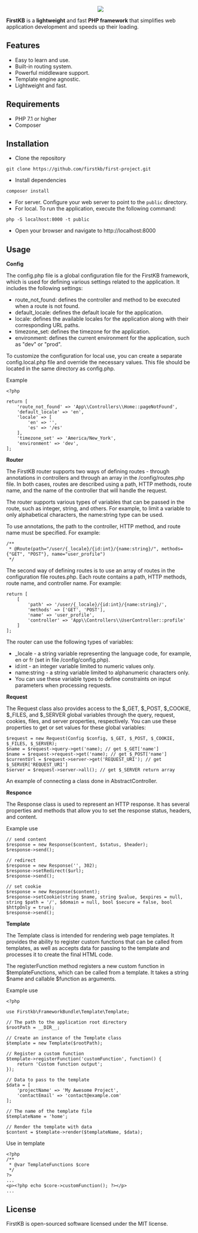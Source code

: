 <p align="center"><img src="https://firstkb.com/firstkb-github.jpg"></p>

**FirstKB** is a **lightweight** and fast **PHP framework** that simplifies web application development and speeds up their loading.

Features
--------

* Easy to learn and use.
* Built-in routing system.
* Powerful middleware support.
* Template engine agnostic.
* Lightweight and fast.

Requirements
------------

* PHP 7.1 or higher
* Composer

Installation
-----

* Clone the repository
```
git clone https://github.com/firstkb/first-project.git
```

* Install dependencies
```
composer install
```
* For server. Configure your web server to point to the `public` directory.
* For local. To run the application, execute the following command:
```
php -S localhost:8000 -t public
```
* Open your browser and navigate to http://localhost:8000

Usage
-----

**Config**

The config.php file is a global configuration file for the FirstKB framework, which is used for defining various settings related to the application. It includes the following settings:

* route_not_found: defines the controller and method to be executed when a route is not found.
* default_locale: defines the default locale for the application.
* locale: defines the available locales for the application along with their corresponding URL paths.
* timezone_set: defines the timezone for the application.
* environment: defines the current environment for the application, such as "dev" or "prod".

To customize the configuration for local use, you can create a separate config.local.php file and override the necessary values. This file should be located in the same directory as config.php.

Example
```
<?php

return [
    'route_not_found' => 'App\\Controllers\\Home::pageNotFound',
    'default_locale' => 'en',
    'locale' => [
        'en' => '',
        'es' => '/es'
    ],
    'timezone_set' => 'America/New_York',
    'environment' => 'dev',
];
```

**Router**

The FirstKB router supports two ways of defining routes - through annotations in controllers and through an array in the /config/routes.php file. In both cases, routes are described using a path, HTTP methods, route name, and the name of the controller that will handle the request.

The router supports various types of variables that can be passed in the route, such as integer, string, and others. For example, to limit a variable to only alphabetical characters, the name:string type can be used.

To use annotations, the path to the controller, HTTP method, and route name must be specified. For example:

```
/**
 * @Route(path="/user/{_locale}/{id:int}/{name:string}/", methods={"GET", "POST"}, name="user_profile")
 */
```

The second way of defining routes is to use an array of routes in the configuration file routes.php. Each route contains a path, HTTP methods, route name, and controller name. For example:

```
return [
    [
        'path' => '/user/{_locale}/{id:int}/{name:string}/',
        'methods' => ['GET', 'POST'],
        'name' => 'user_profile',
        'controller' => 'App\\Controllers\\UserController::profile'
    ]
];
```

The router can use the following types of variables:

* _locale - a string variable representing the language code, for example, en or fr (set in file /config/config.php).
* id:int - an integer variable limited to numeric values only.
* name:string - a string variable limited to alphanumeric characters only.
* You can use these variable types to define constraints on input parameters when processing requests.

**Request**

The Request class also provides access to the $_GET, $_POST, $_COOKIE, $_FILES, and $_SERVER global variables through the query, request, cookies, files, and server properties, respectively. You can use these properties to get or set values for these global variables:

```
$request = new Request(Config $config, $_GET, $_POST, $_COOKIE, $_FILES, $_SERVER);
$name = $request->query->get('name); // get $_GET['name']
$name = $request->request->get('name); // get $_POST['name']
$currentUrl = $request->server->get('REQUEST_URI'); // get $_SERVER['REQUEST_URI']
$server = $request->server->all(); // get $_SERVER return array
```

An example of connecting a class done in AbstractController.

**Responce**

The Response class is used to represent an HTTP response. It has several properties and methods that allow you to set the response status, headers, and content.

Example use
```
// send content
$response = new Response($content, $status, $header);
$response->send();

// redirect
$response = new Response('', 302);
$response->setRedirect($url);
$response->send();

// set cookie
$response = new Response($content);
$response->setCookie(string $name, string $value, $expires = null, string $path = '/', $domain = null, bool $secure = false, bool $httpOnly = true);
$response->send();

```

**Template**

The Template class is intended for rendering web page templates. It provides the ability to register custom functions that can be called from templates, as well as accepts data for passing to the template and processes it to create the final HTML code.

The registerFunction method registers a new custom function in $templateFunctions, which can be called from a template. It takes a string $name and callable $function as arguments.

Example use
```
<?php

use Firstkb\FrameworkBundle\Template\Template;

// The path to the application root directory
$rootPath = __DIR__;

// Create an instance of the Template class
$template = new Template($rootPath);

// Register a custom function
$template->registerFunction('customFunction', function() {
    return 'Custom function output';
});

// Data to pass to the template
$data = [
    'projectName' => 'My Awesome Project',
    'contactEmail' => 'contact@example.com'
];

// The name of the template file
$templateName = 'home';

// Render the template with data
$content = $template->render($templateName, $data);

```

Use in template
```
<?php
/**
 * @var TemplateFunctions $core
 */
?>
...
<p><?php echo $core->customFunction(); ?></p>
...
```

License
-------

FirstKB is open-sourced software licensed under the MIT license.